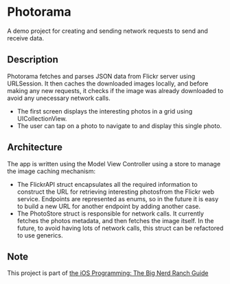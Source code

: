 #  Photorama

A demo project for creating and sending network requests to send and receive data.


## Description

Photorama fetches and parses JSON data from Flickr server using URLSession. It then caches the downloaded images locally, and before making any new requests, it checks if the image was already downloaded to avoid any unecessary network calls.

- The first screen displays the interesting photos in a grid using UICollectionView.
- The user can tap on a photo to navigate to and display this single photo.


## Architecture

The app is written using the Model View Controller using a store to manage the image caching mechanism:

- The FlickrAPI struct encapsulates all the required information to construct the URL for retrieving interesting photosfrom the Flickr web service. Endpoints are represented as enums, so in the future it is easy to build a new URL for another endpoint by adding another case.
- The PhotoStore struct is responsible for network calls. It currently fetches the photos metadata, and then fetches the image itself. In the future, to avoid having lots of network calls, this struct can be refactored to use generics.


## Note

This project is part of [the iOS Programming: The Big Nerd Ranch Guide](https://bignerdranch.com/books/ios-programming-the-big-nerd-ranch-guide-7th-edition/)
